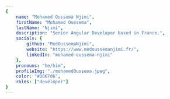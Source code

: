 ```yaml
---
{
	name: "Mohamed Oussema Njimi",
	firstName: "Mohamed Oussema",
	lastName: "Njimi",
	description: "Senior Angular Developer based in France.",
	socials: {
		github: "MedOussemaNjimi",
		website: "https://www.medoussemanjimi.fr/",
		linkedIn: "mohamed-oussema-njimi"
	},
	pronouns: "he/him",
	profileImg: "./mohamedOussema.jpeg",
	color: "#3867d6",
	roles: ["developer"]
}
---
```

